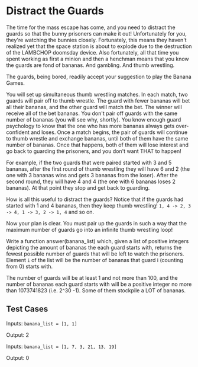 # Distract the Guards

The time for the mass escape has come, and you need to distract the guards so that the bunny prisoners can make it out! Unfortunately for you, they're watching the bunnies closely. Fortunately, this means they haven't realized yet that the space station is about to explode due to the destruction of the LAMBCHOP doomsday device. Also fortunately, all that time you spent working as first a minion and then a henchman means that you know the guards are fond of bananas. And gambling. And thumb wrestling.

The guards, being bored, readily accept your suggestion to play the Banana
Games.

You will set up simultaneous thumb wrestling matches. In each match, two guards will pair off to thumb wrestle. The guard with fewer bananas will bet all their bananas, and the other guard will match the bet. The winner will receive all of the bet bananas. You don't pair off guards with the same number of bananas (you will see why, shortly). You know enough guard psychology to know that the one who has more bananas always gets over-confident and loses. Once a match begins, the pair of guards will continue to thumb wrestle and exchange bananas, until both of them have the same number of bananas. Once that happens, both of them will lose interest and go back to guarding the prisoners, and you don't want THAT to happen!

For example, if the two guards that were paired started with 3 and 5 bananas, after the first round of thumb wrestling they will have 6 and 2 (the one with 3 bananas wins and gets 3 bananas from the loser). After the second round, they will have 4 and 4 (the one with 6 bananas loses 2 bananas). At that point they stop and get back to guarding.

How is all this useful to distract the guards? Notice that if the guards had started with 1 and 4 bananas, then they keep thumb wrestling! `1, 4 -> 2, 3 -> 4, 1 -> 3, 2 -> 1, 4` and so on.

Now your plan is clear. You must pair up the guards in such a way that the maximum number of guards go into an infinite thumb wrestling loop!

Write a function answer(banana_list) which, given a list of positive integers depicting the amount of bananas the each guard starts with, returns the fewest possible number of guards that will be left to watch the prisoners. Element `i` of the list will be the number of bananas that guard i (counting from 0) starts with.

The number of guards will be at least 1 and not more than 100, and the number of
bananas each guard starts with will be a positive integer no more than
1073741823 (i.e. 2^30 -1). Some of them stockpile a LOT of bananas.

## Test Cases

Inputs: `banana_list = [1, 1]`

Output: 2

Inputs: `banana_list = [1, 7, 3, 21, 13, 19]`

Output: 0
